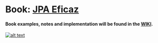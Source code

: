 # Book: [JPA Eficaz][book-link]

#### Book examples, notes and implementation will be found in the [WIKI][wiki-link].

[![alt text][book-image]][book-link]

[book-link]: https://www.casadocodigo.com.br/products/livro-jpa-eficaz
[book-image]: https://cdn.shopify.com/s/files/1/0155/7645/products/jpa-eficaz-featured_large.png?v=1411490333
[wiki-link]: https://github.com/Lucasgontijo0/effective-jpa/wiki 